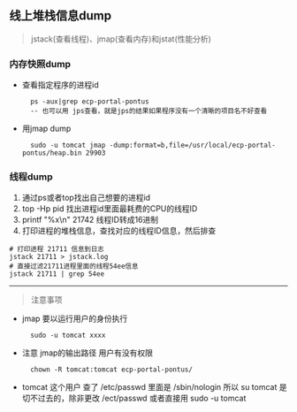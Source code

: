 ## 线上堆栈信息dump
> jstack(查看线程)、jmap(查看内存)和jstat(性能分析)

### 内存快照dump

* 查看指定程序的进程id
  ```
    ps -aux|grep ecp-portal-pontus
    -- 也可以用 jps查看，就是jps的结果如果程序没有一个清晰的项目名不好查看
  ```
* 用jmap dump
  ```
    sudo -u tomcat jmap -dump:format=b,file=/usr/local/ecp-portal-pontus/heap.bin 29903
  ```
  
### 线程dump
1. 通过ps或者top找出自己想要的进程id
2. top -Hp pid 找出进程id里面最耗费的CPU的线程ID
3. printf "%x\n" 21742 线程ID转成16进制
4. 打印进程的堆栈信息，查找对应的线程ID信息，然后排查
```
# 打印进程 21711 信息到日志
jstack 21711 > jstack.log
# 直接过滤21711进程里面的线程54ee信息
jstack 21711 | grep 54ee
```

---

> 注意事项

* jmap 要以运行用户的身份执行
  ```
    sudo -u tomcat xxxx
  ```
* 注意 jmap的输出路径 用户有没有权限
  ```
    chown -R tomcat:tomcat ecp-portal-pontus/
  ```
* tomcat 这个用户 查了 /etc/passwd  里面是 /sbin/nologin  所以 su tomcat 是切不过去的，除非更改 /ect/passwd  或者直接用 sudo -u tomcat



